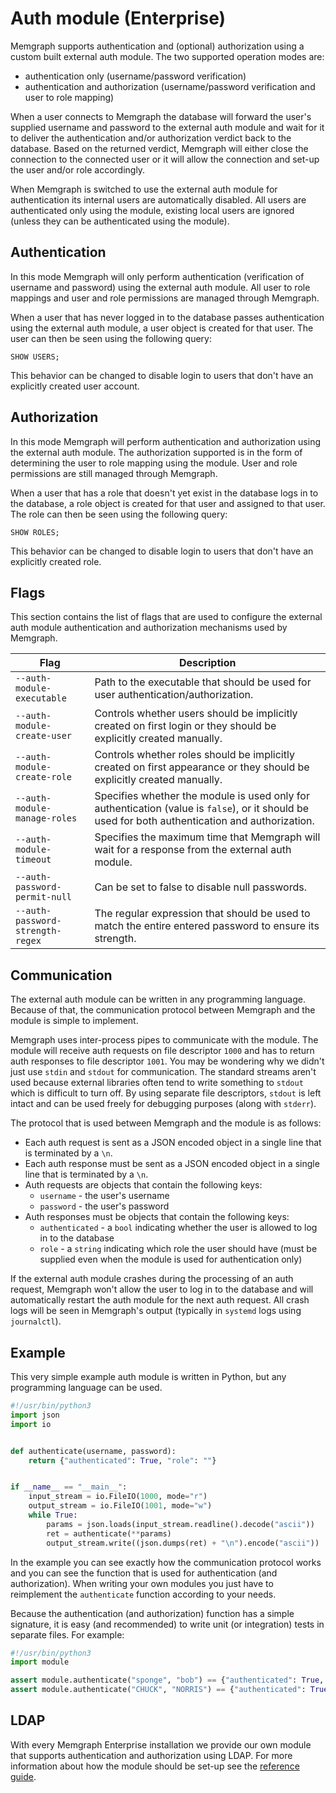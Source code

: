 # Auth module (Enterprise)

Memgraph supports authentication and (optional) authorization using a custom
built external auth module.  The two supported operation modes are:
- authentication only (username/password verification)
- authentication and authorization (username/password verification and user to
  role mapping)

When a user connects to Memgraph the database will forward the user's supplied
username and password to the external auth module and wait for it to deliver
the authentication and/or authorization verdict back to the database. Based on
the returned verdict, Memgraph will either close the connection to the
connected user or it will allow the connection and set-up the user and/or role
accordingly.

When Memgraph is switched to use the external auth module for authentication
its internal users are automatically disabled. All users are authenticated only
using the module, existing local users are ignored (unless they can be
authenticated using the module).

## Authentication

In this mode Memgraph will only perform authentication (verification of
username and password) using the external auth module.  All user to role
mappings and user and role permissions are managed through Memgraph.

When a user that has never logged in to the database passes authentication
using the external auth module, a user object is created for that user. The
user can then be seen using the following query:
```cypher
SHOW USERS;
```
This behavior can be changed to disable login to users that don't have an
explicitly created user account.

## Authorization

In this mode Memgraph will perform authentication and authorization using the
external auth module. The authorization supported is in the form of determining
the user to role mapping using the module.  User and role permissions are still
managed through Memgraph.

When a user that has a role that doesn't yet exist in the database logs in to
the database, a role object is created for that user and assigned to that user.
The role can then be seen using the following query:
```cypher
SHOW ROLES;
```
This behavior can be changed to disable login to users that don't have an
explicitly created role.

## Flags

This section contains the list of flags that are used to configure the external
auth module authentication and authorization mechanisms used by Memgraph.

 Flag                               | Description
------------------------------------|------------
 `--auth-module-executable`         | Path to the executable that should be used for user authentication/authorization.
 `--auth-module-create-user`        | Controls whether users should be implicitly created on first login or they should be explicitly created manually.
 `--auth-module-create-role`        | Controls whether roles should be implicitly created on first appearance or they should be explicitly created manually.
 `--auth-module-manage-roles`       | Specifies whether the module is used only for authentication (value is `false`), or it should be used for both authentication and authorization.
 `--auth-module-timeout`            | Specifies the maximum time that Memgraph will wait for a response from the external auth module.
 `--auth-password-permit-null`      | Can be set to false to disable null passwords.
 `--auth-password-strength-regex`   | The regular expression that should be used to match the entire entered password to ensure its strength.

## Communication

The external auth module can be written in any programming language. Because of
that, the communication protocol between Memgraph and the module is simple to
implement.

Memgraph uses inter-process pipes to communicate with the module. The module
will receive auth requests on file descriptor `1000` and has to return auth
responses to file descriptor `1001`. You may be wondering why we didn't just
use `stdin` and `stdout` for communication. The standard streams aren't used
because external libraries often tend to write something to `stdout` which is
difficult to turn off. By using separate file descriptors, `stdout` is left
intact and can be used freely for debugging purposes (along with `stderr`).

The protocol that is used between Memgraph and the module is as follows:
 - Each auth request is sent as a JSON encoded object in a single line that is
   terminated by a `\n`.
 - Each auth response must be sent as a JSON encoded object in a single line
   that is terminated by a `\n`.
 - Auth requests are objects that contain the following keys:
   - `username` - the user's username
   - `password` - the user's password
 - Auth responses must be objects that contain the following keys:
   - `authenticated` - a `bool` indicating whether the user is allowed to log
     in to the database
   - `role` - a `string` indicating which role the user should have (must be
     supplied even when the module is used for authentication only)

If the external auth module crashes during the processing of an auth request,
Memgraph won't allow the user to log in to the database and will automatically
restart the auth module for the next auth request. All crash logs will be seen
in Memgraph's output (typically in `systemd` logs using `journalctl`).

## Example

This very simple example auth module is written in Python, but any programming language can be used.

```python
#!/usr/bin/python3
import json
import io


def authenticate(username, password):
    return {"authenticated": True, "role": ""}


if __name__ == "__main__":
    input_stream = io.FileIO(1000, mode="r")
    output_stream = io.FileIO(1001, mode="w")
    while True:
        params = json.loads(input_stream.readline().decode("ascii"))
        ret = authenticate(**params)
        output_stream.write((json.dumps(ret) + "\n").encode("ascii"))
```

In the example you can see exactly how the communication protocol works and you
can see the function that is used for authentication (and authorization).  When
writing your own modules you just have to reimplement the `authenticate`
function according to your needs.

Because the authentication (and authorization) function has a simple signature,
it is easy (and recommended) to write unit (or integration) tests in separate
files. For example:

```python
#!/usr/bin/python3
import module

assert module.authenticate("sponge", "bob") == {"authenticated": True, "role": ""}
assert module.authenticate("CHUCK", "NORRIS") == {"authenticated": True, "role": ""}
```

## LDAP

With every Memgraph Enterprise installation we provide our own module that
supports authentication and authorization using LDAP. For more information
about how the module should be set-up see the
[reference guide](ldap-security.md).
